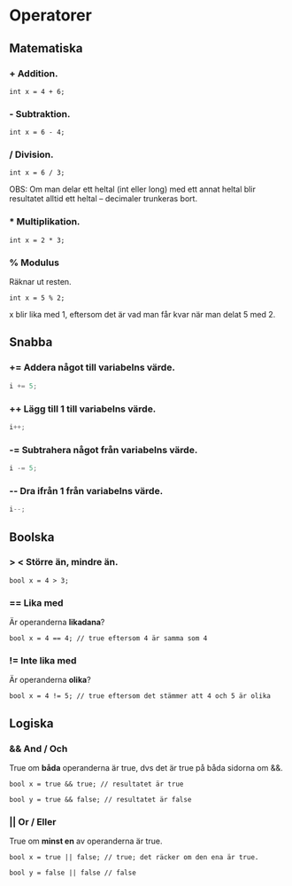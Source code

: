 # Operatorer

## Matematiska

### + Addition.

```text
int x = 4 + 6;
```

### - Subtraktion.

```text
int x = 6 - 4;
```

### / Division.

```text
int x = 6 / 3;
```

OBS: Om man delar ett heltal \(int eller long\) med ett annat heltal blir resultatet alltid ett heltal – decimaler trunkeras bort.

### \* Multiplikation.

```text
int x = 2 * 3;
```

### % Modulus

Räknar ut resten.

```text
int x = 5 % 2;
```

x blir lika med 1, eftersom det är vad man får kvar när man delat 5 med 2.

## Snabba

### += Addera något till variabelns värde.

```csharp
i += 5;
```

### ++ Lägg till 1 till variabelns värde.

```csharp
i++;
```

### -= Subtrahera något från variabelns värde.

```csharp
i -= 5; 
```

### -- Dra ifrån 1 från variabelns värde.

```csharp
i--;
```

## Boolska

### &gt; &lt; Större än, mindre än.

```text
bool x = 4 > 3;
```

### == Lika med

Är operanderna **likadana**?

```text
bool x = 4 == 4; // true eftersom 4 är samma som 4
```

### != Inte lika med

Är operanderna **olika**?

```text
bool x = 4 != 5; // true eftersom det stämmer att 4 och 5 är olika
```

## Logiska

### && And / Och

True om **båda** operanderna är true, dvs det är true på båda sidorna om &&.

```text
bool x = true && true; // resultatet är true
```

```text
bool y = true && false; // resultatet är false
```

### \|\| Or / Eller

True om **minst en** av operanderna är true.

```text
bool x = true || false; // true; det räcker om den ena är true.
```

```text
bool y = false || false // false
```

